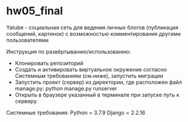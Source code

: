 # hw05_final

Yatube - социальная сеть для ведения личных блогов (публикация сообщений, картинок) с возможностью комментирования другими пользователями

Инструкция по развёртыванию/использованию:
- Клонировать репозиторий
- Создать и активировать виртуальное окружение согласно Системным требованиям (см.ниже), запустить миграции
- Запустить проект (сервер) из директории, где расположен файл manage.py:  python manage.py runserver 
- Открыть в браузере указанный в терминале при запуске путь к серверу.

Cистемные требования:
Python = 3.7.9
Django = 2.2.16
